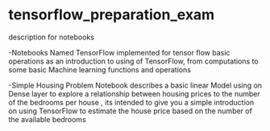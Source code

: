 # tensorflow_preparation_exam

description for notebooks 

-Notebooks Named TensorFlow implemented for tensor flow basic operations as an introduction to using of TensorFlow, from computations to some basic Machine learning functions and operations 

-Simple Housing Problem Notebook describes a basic linear Model using on Dense layer to explore a relationship between housing prices to the number of the bedrooms per house , its intended to give you a simple introduction on using TensorFlow to estimate the house price based on the number of the available bedrooms 
